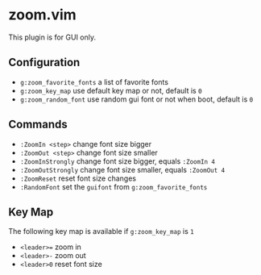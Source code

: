 # zoom.vim

This plugin is for GUI only.


## Configuration

* `g:zoom_favorite_fonts`  a list of favorite fonts
* `g:zoom_key_map`  use default key map or not, default is `0`
* `g:zoom_random_font`  use random gui font or not when boot, default is `0`


## Commands

* `:ZoomIn <step>`  change font size bigger
* `:ZoomOut <step>`  change font size smaller
* `:ZoomInStrongly`  change font size bigger, equals `:ZoomIn 4`
* `:ZoomOutStrongly`  change font size smaller, equals `:ZoomOut 4`
* `:ZoomReset`  reset font size changes
* `:RandomFont`  set the `guifont` from `g:zoom_favorite_fonts`


## Key Map

The following key map is available if `g:zoom_key_map` is `1`

* `<leader>=`  zoom in
* `<leader>-`  zoom out
* `<leader>0`  reset font size
